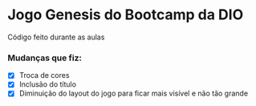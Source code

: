 # Jogo Genesis do Bootcamp da DIO

Código feito durante as aulas

### Mudanças que fiz:

- [x] Troca de cores
- [x] Inclusão do título
- [x] Diminuição do layout do jogo para ficar mais visível e não tão grande